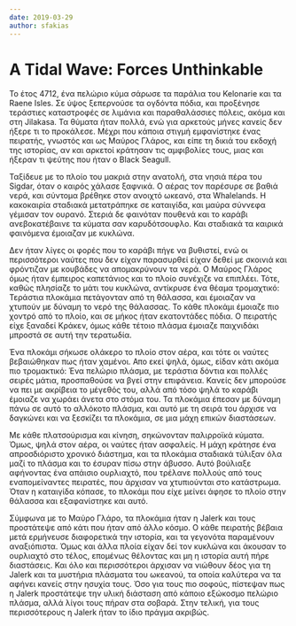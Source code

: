 ```yaml
---
date: 2019-03-29
author: sfakias
---
```

# A Tidal Wave: Forces Unthinkable

Το έτος 4712, ένα πελώριο κύμα σάρωσε τα παράλια του Kelonarie και τα Raene
Isles. Σε ύψος ξεπερνούσε τα ογδόντα πόδια, και προξένησε τεράστιες
καταστροφές σε λιμάνια και παραθαλάσσιες πόλεις, ακόμα και στη Jilakasa. Τα
θύματα ήταν πολλά, ενώ για αρκετούς μήνες κανείς δεν ήξερε τι το προκάλεσε.
Μέχρι που κάποια στιγμή εμφανίστηκε ένας πειρατής, γνωστός και ως Μαύρος
Γλάρος, και είπε τη δικιά του εκδοχή της ιστορίας, αν και αρκετοί κράτησαν τις
αμφιβολίες τους, μιας και ήξεραν τι ψεύτης που ήταν ο Black Seagull.



Ταξίδευε με το πλοίο του μακριά στην ανατολή, στα νησιά πέρα του Sigdar, όταν
ο καιρός χάλασε ξαφνικά. Ο αέρας τον παρέσυρε σε βαθιά νερά, και σύντομα
βρέθηκε στον ανοιχτό ωκεανό, στα Whalelands. Η κακοκαιρία σταδιακά μετατράπηκε
σε καταιγίδα, και μαύρα σύννεφα γέμισαν τον ουρανό. Στεριά δε φαινόταν πουθενά
και το καράβι ανεβοκατέβαινε τα κύματα σαν καρυδότσουφλο. Και σταδιακά τα
καιρικά φαινόμενα έμοιαζαν με κυκλώνα.



Δεν ήταν λίγες οι φορές που το καράβι πήγε να βυθιστεί, ενώ οι περισσότεροι
ναύτες που δεν είχαν παρασυρθεί είχαν δεθεί με σκοινιά και φρόντιζαν με
κουβάδες να απομακρύνουν τα νερά. Ο Μαύρος Γλάρος όμως ήταν έμπειρος
καπετάνιος και το πλοίο συνέχιζε να επιπλέει. Τότε, καθώς πλησίαζε το μάτι του
κυκλώνα, αντίκρυσε ένα θέαμα τρομαχτικό: Τεράστια πλοκάμια πετάγονταν από τη
θάλασσα, και έμοιαζαν να χτυπούν με δύναμη το νερό της θάλασσας. Το κάθε
πλοκάμι έμοιαζε πιο χοντρό από το πλοίο, και σε μήκος ήταν εκατοντάδες πόδια.
Ο πειρατής είχε ξαναδεί Κράκεν, όμως κάθε τέτοιο πλάσμα έμοιαζε παιχνιδάκι
μπροστά σε αυτή την τερατωδία.



Ένα πλοκάμι σήκωσε ολάκερο το πλοίο στον αέρα, και τότε οι ναύτες βεβαιώθηκαν
πως ήταν χαμένοι. Απο εκεί ψηλά, όμως, είδαν κάτι ακόμα πιο τρομακτικό: Ένα
πελώριο πλάσμα, με τεράστια δόντια και πολλές σειρές μάτια, προσπαθούσε να
βγεί στην επιφάνεια. Κανείς δεν μπορούσε να πει με ακρίβεια το μέγεθός του,
αλλά από τόσο ψηλά το καράβι έμοιαζε να χωράει άνετα στο στόμα του. Τα
πλοκάμια έπεσαν με δύναμη πάνω σε αυτό το αλλόκοτο πλάσμα, και αυτό με τη
σειρά του άρχισε να δαγκώνει και να ξεσκίζει τα πλοκάμια, σε μια μάχη επικών
διαστάσεων.



Με κάθε πλατσούρισμα και κίνηση, σηκώνονταν παλιρροϊκά κύματα. Όμως, ψηλά στον
αέρα, οι ναύτες ήταν ασφαλείς. Η μάχη κράτησε ένα απροσδιόριστο χρονικό
διάστημα, και τα πλοκάμια σταδιακά τύλιξαν όλα μαζί το πλάσμα και το έσυραν
πίσω στην άβυσσο. Αυτό βούλιαξε αφήνοντας ένα απάισιο ουρλιαχτό, που τρέλανε
πολλούς από τους εναπομείναντες πειρατές, που άρχισαν να χτυπιούνται στο
κατάστρωμα. Όταν η καταιγίδα κόπασε, το πλοκάμι που είχε μείνει άφησε το πλοίο
στην θάλασσα και εξαφανίστηκε και αυτό.



Σύμφωνα με το Μαύρο Γλάρο, τα πλοκάμια ήταν η Jalerk και τους προστάτεψε από
κάτι που ήταν από άλλο κόσμο. Ο κάθε πειρατής βέβαια μετά ερμήνευσε
διαφορετικά την ιστορία, και τα γεγονότα παραμένουν αναξιόπιστα. Όμως και άλλα
πλοία είχαν δεί τον κυκλώνα και άκουσαν το ουρλιαχτό στο τέλος, επομένως
θέλοντας και μη η ιστορία αυτή πήρε διαστάσεις. Και όλο και περισσότεροι
άρχισαν να νιώθουν δέος για τη Jalerk και τα μυστήρια πλάσματα του ωκεανού, τα
οποία καλύτερα να τα αφήνει κανείς στην ησυχία τους. Όσο για τους πιο σοφούς,
πίστεψαν πως η Jalerk προστάτεψε την υλική διάσταση από κάποιο εξώκοσμο
πελώριο πλάσμα, αλλά λίγοι τους πήραν στα σοβαρά. Στην τελική, για τους
περισσότερους η Jalerk ήταν το ίδιο πράγμα ακριβώς.

